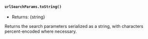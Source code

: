 #### `urlSearchParams.toString()`

* Returns: {string}

Returns the search parameters serialized as a string, with characters
percent-encoded where necessary.
